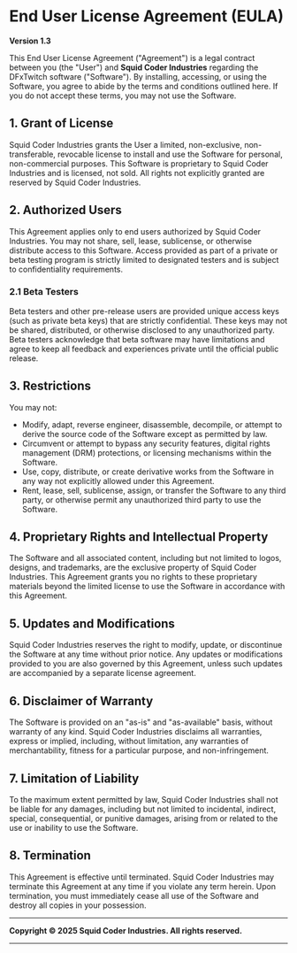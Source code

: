 # End User License Agreement (EULA)

**Version 1.3**

This End User License Agreement ("Agreement") is a legal contract between you (the "User") and **Squid Coder Industries** regarding the DFxTwitch software ("Software"). By installing, accessing, or using the Software, you agree to abide by the terms and conditions outlined here. If you do not accept these terms, you may not use the Software.

## 1. Grant of License

Squid Coder Industries grants the User a limited, non-exclusive, non-transferable, revocable license to install and use the Software for personal, non-commercial purposes. This Software is proprietary to Squid Coder Industries and is licensed, not sold. All rights not explicitly granted are reserved by Squid Coder Industries.

## 2. Authorized Users

This Agreement applies only to end users authorized by Squid Coder Industries. You may not share, sell, lease, sublicense, or otherwise distribute access to this Software. Access provided as part of a private or beta testing program is strictly limited to designated testers and is subject to confidentiality requirements.

### 2.1 Beta Testers

Beta testers and other pre-release users are provided unique access keys (such as private beta keys) that are strictly confidential. These keys may not be shared, distributed, or otherwise disclosed to any unauthorized party. Beta testers acknowledge that beta software may have limitations and agree to keep all feedback and experiences private until the official public release.

## 3. Restrictions

You may not:
- Modify, adapt, reverse engineer, disassemble, decompile, or attempt to derive the source code of the Software except as permitted by law.
- Circumvent or attempt to bypass any security features, digital rights management (DRM) protections, or licensing mechanisms within the Software.
- Use, copy, distribute, or create derivative works from the Software in any way not explicitly allowed under this Agreement.
- Rent, lease, sell, sublicense, assign, or transfer the Software to any third party, or otherwise permit any unauthorized third party to use the Software.

## 4. Proprietary Rights and Intellectual Property

The Software and all associated content, including but not limited to logos, designs, and trademarks, are the exclusive property of Squid Coder Industries. This Agreement grants you no rights to these proprietary materials beyond the limited license to use the Software in accordance with this Agreement.

## 5. Updates and Modifications

Squid Coder Industries reserves the right to modify, update, or discontinue the Software at any time without prior notice. Any updates or modifications provided to you are also governed by this Agreement, unless such updates are accompanied by a separate license agreement.

## 6. Disclaimer of Warranty

The Software is provided on an "as-is" and "as-available" basis, without warranty of any kind. Squid Coder Industries disclaims all warranties, express or implied, including, without limitation, any warranties of merchantability, fitness for a particular purpose, and non-infringement.

## 7. Limitation of Liability

To the maximum extent permitted by law, Squid Coder Industries shall not be liable for any damages, including but not limited to incidental, indirect, special, consequential, or punitive damages, arising from or related to the use or inability to use the Software.

## 8. Termination

This Agreement is effective until terminated. Squid Coder Industries may terminate this Agreement at any time if you violate any term herein. Upon termination, you must immediately cease all use of the Software and destroy all copies in your possession.

---

**Copyright © 2025 Squid Coder Industries. All rights reserved.**

---
